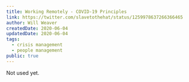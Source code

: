 ```yaml
---
title: Working Remotely - COVID-19 Principles
link: https://twitter.com/slavetothehat/status/1259978637266366465
author: Will Weaver
createdDate: 2020-06-04
updatedDate: 2020-06-04
tags:
  - crisis management
  - people management
public: true
---
```

Not used yet.